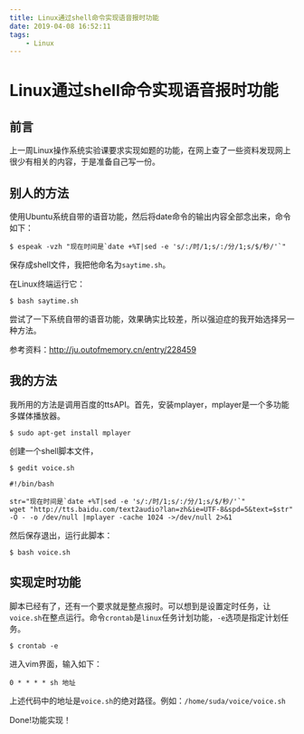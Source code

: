 ```yaml
---
title: Linux通过shell命令实现语音报时功能
date: 2019-04-08 16:52:11
tags:
    - Linux
---
```

# Linux通过shell命令实现语音报时功能

## 前言

上一周Linux操作系统实验课要求实现如题的功能，在网上查了一些资料发现网上很少有相关的内容，于是准备自己写一份。

## 别人的方法

使用Ubuntu系统自带的语音功能，然后将date命令的输出内容全部念出来，命令如下：

``$ espeak -vzh "现在时间是`date +%T|sed -e 's/:/时/1;s/:/分/1;s/$/秒/'`"``

保存成shell文件，我把他命名为`saytime.sh`。

在Linux终端运行它：

`$ bash saytime.sh`

尝试了一下系统自带的语音功能，效果确实比较差，所以强迫症的我开始选择另一种方法。

参考资料：<http://ju.outofmemory.cn/entry/228459>

## 我的方法

我所用的方法是调用百度的ttsAPI。首先，安装mplayer，mplayer是一个多功能多媒体播放器。

`$ sudo apt-get install mplayer`

创建一个shell脚本文件，

`$ gedit voice.sh`

```
#!/bin/bash

str="现在时间是`date +%T|sed -e 's/:/时/1;s/:/分/1;s/$/秒/'`"
wget "http://tts.baidu.com/text2audio?lan=zh&ie=UTF-8&spd=5&text=$str" -O - -o /dev/null |mplayer -cache 1024 ->/dev/null 2>&1
```

然后保存退出，运行此脚本：

`$ bash voice.sh`

## 实现定时功能

脚本已经有了，还有一个要求就是整点报时。可以想到是设置定时任务，让`voice.sh`在整点运行。命令`crontab`是`linux`任务计划功能，`-e`选项是指定计划任务。

`$ crontab -e`

进入vim界面，输入如下：

`0 * * * * sh 地址`

上述代码中的地址是`voice.sh`的绝对路径。例如：`/home/suda/voice/voice.sh`

Done!功能实现！

